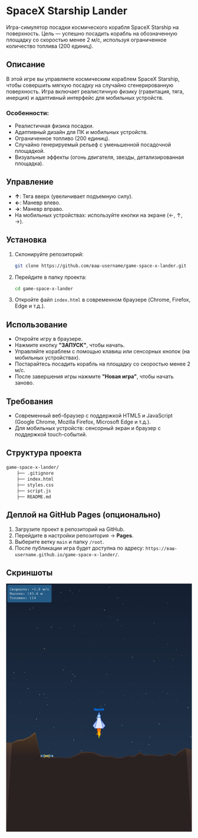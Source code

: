 # SpaceX Starship Lander

Игра-симулятор посадки космического корабля SpaceX Starship на поверхность. Цель — успешно посадить корабль на обозначенную площадку со скоростью менее 2 м/с, используя ограниченное количество топлива (200 единиц).

## Описание
В этой игре вы управляете космическим кораблем SpaceX Starship, чтобы совершить мягкую посадку на случайно сгенерированную поверхность. Игра включает реалистичную физику (гравитация, тяга, инерция) и адаптивный интерфейс для мобильных устройств.

### Особенности:
- Реалистичная физика посадки.
- Адаптивный дизайн для ПК и мобильных устройств.
- Ограниченное топливо (200 единиц).
- Случайно генерируемый рельеф с уменьшенной посадочной площадкой.
- Визуальные эффекты (огонь двигателя, звезды, детализированная площадка).

## Управление
- **↑**: Тяга вверх (увеличивает подъемную силу).
- **←**: Маневр влево.
- **→**: Маневр вправо.
- На мобильных устройствах: используйте кнопки на экране (←, ↑, →).

## Установка
1. Склонируйте репозиторий:
   ```bash
   git clone https://github.com/ваш-username/game-space-x-lander.git
   ```
2. Перейдите в папку проекта:
   ```bash
   cd game-space-x-lander
   ```
3. Откройте файл `index.html` в современном браузере (Chrome, Firefox, Edge и т.д.).

## Использование
- Откройте игру в браузере.
- Нажмите кнопку **"ЗАПУСК"**, чтобы начать.
- Управляйте кораблем с помощью клавиш или сенсорных кнопок (на мобильных устройствах).
- Постарайтесь посадить корабль на площадку со скоростью менее 2 м/с.
- После завершения игры нажмите **"Новая игра"**, чтобы начать заново.

## Требования
- Современный веб-браузер с поддержкой HTML5 и JavaScript (Google Chrome, Mozilla Firefox, Microsoft Edge и т.д.).
- Для мобильных устройств: сенсорный экран и браузер с поддержкой touch-событий.

## Структура проекта
```
game-space-x-lander/
    ├── .gitignore
    ├── index.html
    ├── styles.css
    ├── script.js
    ├── README.md
```

## Деплой на GitHub Pages (опционально)
1. Загрузите проект в репозиторий на GitHub.
2. Перейдите в настройки репозитория → **Pages**.
3. Выберите ветку `main` и папку `/root`.
4. После публикации игра будет доступна по адресу: `https://ваш-username.github.io/game-space-x-lander/`.

## Скриншоты
![Игровой процесс](gameplay.png)
```
